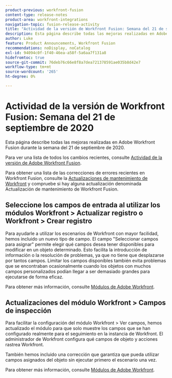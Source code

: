 ```yaml
---
product-previous: workfront-fusion
content-type: release-notes
product-area: workfront-integrations
navigation-topic: fusion-release-activity
title: "Actividad de la versión de Workfront Fusion: Semana del 21 de septiembre de 2020"
description: Esta página describe todas las mejoras realizadas en Adobe Workfront Fusion durante la semana del 21 de septiembre de 2020.
author: Luke
feature: Product Announcements, Workfront Fusion
recommendations: noDisplay, noCatalog
exl-id: 94094c0f-1f40-46ea-a58f-5a6aa7f131a8
hidefromtoc: true
source-git-commit: 76deb76c66e8f8a7dea721378591ae035b8d42e7
workflow-type: tm+mt
source-wordcount: '265'
ht-degree: 0%

---
```


# Actividad de la versión de Workfront Fusion: Semana del 21 de septiembre de 2020

Esta página describe todas las mejoras realizadas en Adobe Workfront Fusion durante la semana del 21 de septiembre de 2020.

Para ver una lista de todos los cambios recientes, consulte [Actividad de la versión de Adobe Workfront Fusion](../../../../../product-announcements/product-releases/fusion-release-activity/fusion-release-activity.md).

Para obtener una lista de las correcciones de errores recientes en Workfront Fusion, consulte la [Actualizaciones de mantenimiento de Workfront](https://experienceleague.adobe.com/docs/workfront-known-issues/releases/current-updates.html) y compruebe si hay alguna actualización denominada Actualización de mantenimiento de Workfront Fusion.

## Seleccione los campos de entrada al utilizar los módulos Workfront > Actualizar registro o Workfront > Crear registro

Para ayudarle a utilizar los escenarios de Workfront con mayor facilidad, hemos incluido un nuevo tipo de campo. El campo &quot;Seleccionar campos para asignar&quot; permite elegir qué campos desea tener disponibles para modificar en un objeto determinado. Esto facilita la introducción de información o la resolución de problemas, ya que no tiene que desplazarse por tantos campos. Limitar los campos disponibles también evita problemas que se encontraban ocasionalmente cuando los objetos con muchos campos personalizados podían llegar a ser demasiado grandes para ejecutarse de forma eficaz.

Para obtener más información, consulte [Módulos de Adobe Workfront](../../../../../workfront-fusion/apps-and-their-modules/workfront-modules.md).

## Actualizaciones del módulo Workfront > Campos de inspección

Para facilitar la configuración del módulo Workfront > Ver campos, hemos actualizado el módulo para que solo muestre los campos que se han configurado realmente para el seguimiento en la instancia de Workfront. El administrador de Workfront configura qué campos de objeto y acciones rastrea Workfront.

También hemos incluido una corrección que garantiza que pueda utilizar campos asignados del objeto sin ejecutar primero el escenario una vez.

Para obtener más información, consulte [Módulos de Adobe Workfront](../../../../../workfront-fusion/apps-and-their-modules/workfront-modules.md).
